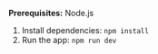 
**Prerequisites:**  Node.js


1. Install dependencies:
   `npm install`
3. Run the app:
   `npm run dev`
